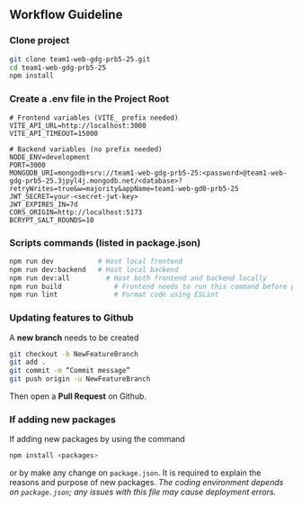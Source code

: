 ## Workflow Guideline

### Clone project

```bash
git clone team1-web-gdg-prb5-25.git
cd team1-web-gdg-prb5-25
npm install
```

### Create a .env file in the Project Root

```env
# Frontend variables (VITE_ prefix needed)
VITE_API_URL=http://localhost:3000
VITE_API_TIMEOUT=15000

# Backend variables (no prefix needed)
NODE_ENV=development
PORT=3000
MONGODB_URI=mongodb+srv://team1-web-gdg-prb5-25:<password>@team1-web-gdg-prb5-25.3jpyl4j.mongodb.net/<database>?retryWrites=true&w=majority&appName=team1-web-gd0-prb5-25
JWT_SECRET=your-<secret-jwt-key>
JWT_EXPIRES_IN=7d
CORS_ORIGIN=http://localhost:5173
BCRYPT_SALT_ROUNDS=10
```

### Scripts commands (listed in package.json)
```bash
npm run dev           # Host local frontend
npm run dev:backend   # Host local backend
npm run dev:all		    # Host both frontend and backend locally
npm run build		      # Frontend needs to run this command before pushing to Github
npm run lint		      # Format code using ESLint
```

### Updating features to Github
A **new branch** needs to be created
```bash
git checkout -b NewFeatureBranch
git add .
git commit -m “Commit message”
git push origin -u NewFeatureBranch
```
Then open a **Pull Request** on Github.

### If adding new packages
If adding new packages by using the command 
```bash
npm install <packages>
```
or by make any change on `package.json`.
It is required to explain the reasons and purpose of new packages.
*The coding environment depends on `package.json`; any issues with this file may cause deployment errors.*